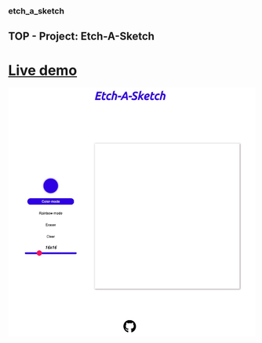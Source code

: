 ### etch_a_sketch

## TOP - Project: Etch-A-Sketch

# [Live demo](https://simplypurr.github.io/etch_a_sketch/)

![View image](/assets/tg_image_443040821.jpeg)
